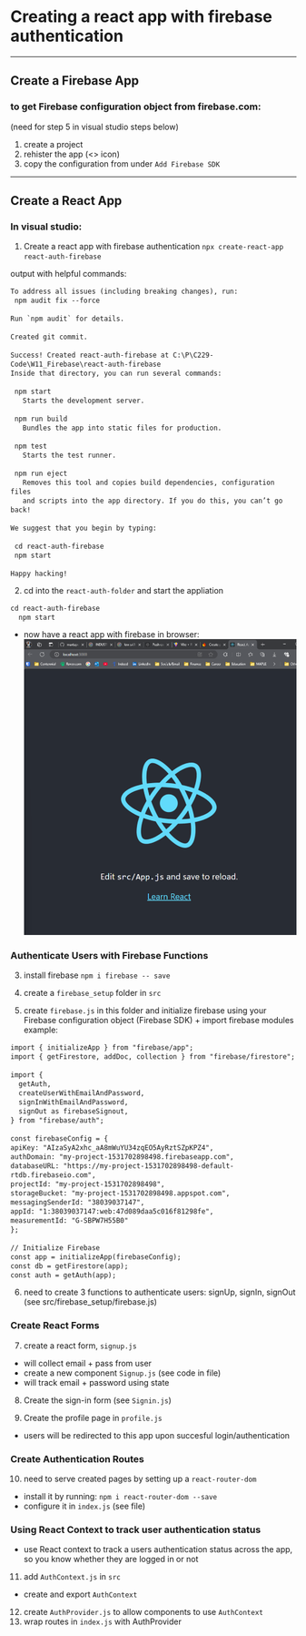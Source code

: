  # Creating a react app with firebase authentication

 ---
 ## Create a Firebase App
 ### **to get Firebase configuration object from firebase.com:**
 (need for step 5 in visual studio steps below)
  1. create a project
  2. rehister the app (<> icon)
  3. copy the configuration from under `Add Firebase SDK`

---
## Create a React App
### **In visual studio:**
1. Create a react app with firebase authentication 
 `npx create-react-app react-auth-firebase`

 output with helpful commands:
 ```
 To address all issues (including breaking changes), run:
  npm audit fix --force

Run `npm audit` for details.

Created git commit.

Success! Created react-auth-firebase at C:\P\C229-Code\W11_Firebase\react-auth-firebase
Inside that directory, you can run several commands:

  npm start
    Starts the development server.

  npm run build
    Bundles the app into static files for production.

  npm test
    Starts the test runner.

  npm run eject
    Removes this tool and copies build dependencies, configuration files
    and scripts into the app directory. If you do this, you can’t go back!

We suggest that you begin by typing:

  cd react-auth-firebase
  npm start

Happy hacking!
```

2. cd into the `react-auth-folder` and start the appliation 
```
cd react-auth-firebase
  npm start
```
- now have a react app with firebase in browser:
![alt text](image.png)

### Authenticate Users with Firebase Functions
3. install firebase 
`npm i firebase -- save`

4. create a `firebase_setup` folder in `src`

5. create `firebase.js` in this folder and initialize firebase using your Firebase configuration object (Firebase SDK) + import firebase modules 
example:
```
import { initializeApp } from "firebase/app";
import { getFirestore, addDoc, collection } from "firebase/firestore";

import {
  getAuth,
  createUserWithEmailAndPassword,
  signInWithEmailAndPassword,
  signOut as firebaseSignout,
} from "firebase/auth";

const firebaseConfig = {
apiKey: "AIzaSyA2xhc_aA8mWuYU34zqEO5AyRztSZpKPZ4",
authDomain: "my-project-1531702898498.firebaseapp.com",
databaseURL: "https://my-project-1531702898498-default-rtdb.firebaseio.com",
projectId: "my-project-1531702898498",
storageBucket: "my-project-1531702898498.appspot.com",
messagingSenderId: "38039037147",
appId: "1:38039037147:web:47d089daa5c016f81298fe",
measurementId: "G-SBPW7H55B0"
};

// Initialize Firebase
const app = initializeApp(firebaseConfig);
const db = getFirestore(app);
const auth = getAuth(app);
```

6. need to create 3 functions to authenticate users: signUp, signIn, signOut (see src/firebase_setup/firebase.js)
   
### Create React Forms 
7. create a react form, `signup.js`
  - will collect email + pass from user 
  - create a new component `Signup.js` (see code in file)
  - will track email + password using state 

8. Create the sign-in form (see `Signin.js`)

9. Create the profile page in `profile.js`
  - users will be redirected to this app upon succesful login/authentication

### Create Authentication Routes
10. need to serve created pages by setting up a `react-router-dom`
  - install it by running:
  `npm i react-router-dom --save`
  - configure it in `index.js` (see file)
  
### Using React Context to track user authentication status
- use React context to track a users authentication status across the app, so you know whether they are logged in or not 
11. add `AuthContext.js` in `src`
  - create and export `AuthContext`

12. create `AuthProvider.js` to allow components to use `AuthContext`
13. wrap routes in `index.js` with AuthProvider 